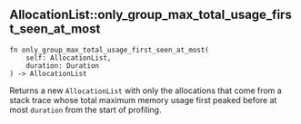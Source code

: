 ## AllocationList::only_group_max_total_usage_first_seen_at_most

```rhai
fn only_group_max_total_usage_first_seen_at_most(
    self: AllocationList,
    duration: Duration
) -> AllocationList
```

Returns a new `AllocationList` with only the allocations that come from
a stack trace whose total maximum memory usage first peaked before at most
`duration` from the start of profiling.
